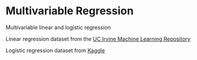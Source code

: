 # Multivariable Regression
Multivariable linear and logistic regression

Linear regression dataset from the [UC Irvine Machine Learning Repository](https://archive.ics.uci.edu/ml/datasets/wine+quality)

Logistic regression dataset from [Kaggle](https://www.kaggle.com/datasets/gabrielsantello/cars-purchase-decision-dataset)